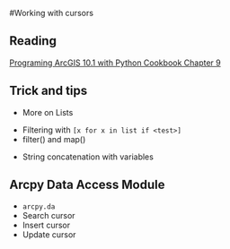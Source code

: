 #Working with cursors  

## Reading
[Programing ArcGIS 10.1 with Python Cookbook Chapter 9](http://proquest.safaribooksonline.com.libproxy.wustl.edu/book/-/9781849694445/programming-arcgis-10dot1-with-python-cookbook/ch09_html?uicode=washumo)

## Trick and tips
 *   More on Lists
   - Filtering with ```[x for x in list if <test>]```
   - filter() and map()
 *   String concatenation with variables

## Arcpy Data Access Module
 *   ```arcpy.da```  
 *   Search cursor  
 *   Insert cursor  
 *   Update cursor  
